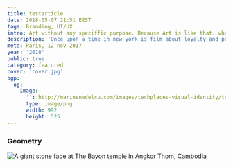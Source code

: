 ```yaml
---
title: testarticle
date: 2018-05-07 21:51 EEST
tags: Branding, UI/UX
intro: Art without any speciffic purpose. Because Art is like that. who needs to do art for what reasons ?
description: 'Once upon a time in new york is film about loyalty and power.'
meta: Paris, 12 nov 2017
year: '2018'
public: true
category: featured
cover: 'cover.jpg'
ogp:
  og:
    image:
      '': http://mariusnedelcu.com/images/techplaces-visual-identity/techplaces_main.gif
      type: image/png
      width: 992
      height: 525
---
```

### Geometry

<picture>
  <source srcset="/images/testarticle/art6_lg.jpg" media="(min-width: 1000px)">
  <source srcset="/images/testarticle/art6_sm.jpg" media="(min-width: 600px)">
  <img srcset="/images/testarticle/art6_med.png" alt="A giant stone face at The Bayon temple in Angkor Thom, Cambodia">
</picture>

<div class="img-container"><img src="" class="lzld" data-src="/images/testarticle/art0.jpeg"></div>
<div class="img-container"><img class="lzld" data-src="/images/testarticle/art0.jpeg"></div>
<div class="img-container"><img class="lzld" data-src="/images/testarticle/art1.jpeg"></div>
<div class="img-container"><img class="lzld" data-src="/images/testarticle/art2.jpeg"></div>
<div class="img-container"><img class="lzld" data-src="/images/testarticle/art3.jpeg"></div>
<div class="img-container"><img class="lzld" data-src="/images/testarticle/art4.jpeg"></div>
<div class="img-container"><img class="lzld" data-src="/images/testarticle/art5.jpeg"></div>
<div class="img-container"><img class="lzld" data-src="/images/testarticle/art6.jpeg"></div>
<div class="img-container"><img class="lzld" data-src="/images/testarticle/art7.jpeg"></div>
<div class="img-container"><img class="lzld" data-src="/images/testarticle/art8.jpeg"></div>
<div class="img-container"><img class="lzld" data-src="/images/testarticle/art9.jpeg"></div>
